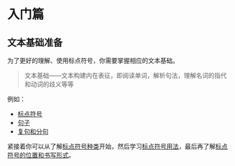 # 入门篇

## 文本基础准备

为了更好的理解、使用标点符号，你需要掌握相应的文本基础。

> 文本基础——文本构建内在表征，即阅读单词，解析句法，理解名词的指代和动词的歧义等等

例如：

- [标点符号](../Appendix/glossary.md#标点符号)
- [句子](../Appendix/glossary.md#句子)
- [复句和分句](../Appendix/glossary.md#复句和分句)

紧接着你可以从了解[标点符号种类](../Basics/type-of-punctuation.md)开始，然后学习[标点符号用法](../Basics/meaning-form-usage.md)，最后再了解[标点符号的位置和书写形式](../Basics/loc-and-writing-of-punctuation.md)。

